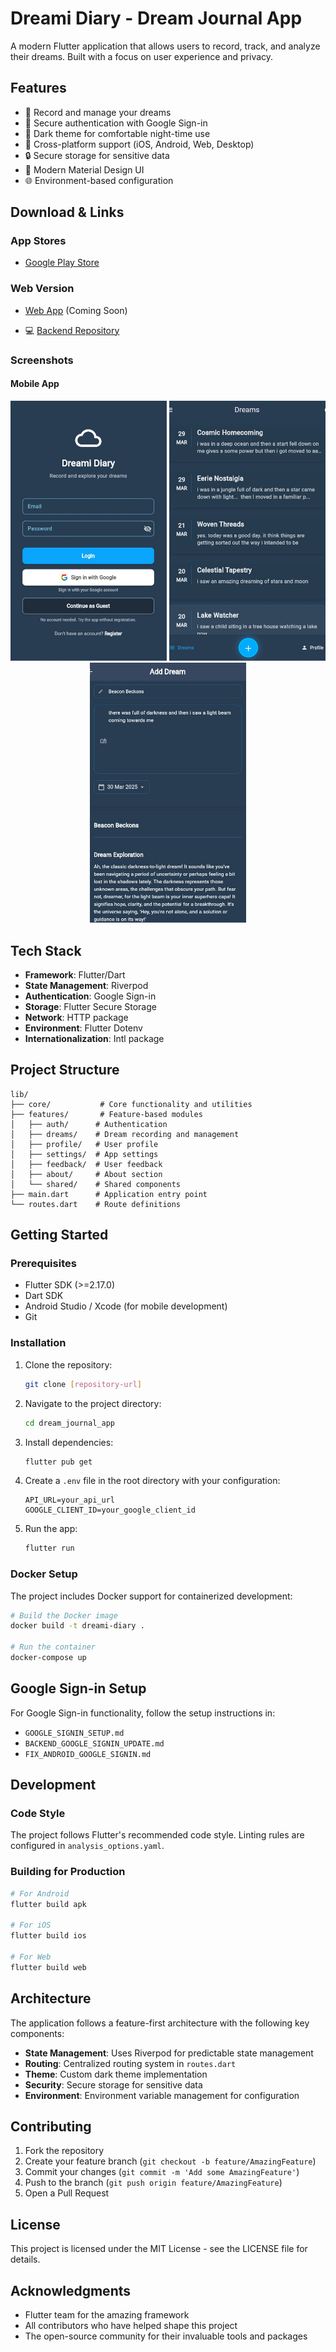 # Dreami Diary - Dream Journal App

A modern Flutter application that allows users to record, track, and analyze their dreams. Built with a focus on user experience and privacy.

## Features

- 📝 Record and manage your dreams
- 🔐 Secure authentication with Google Sign-in
- 🌙 Dark theme for comfortable night-time use
- 📱 Cross-platform support (iOS, Android, Web, Desktop)
- 🔒 Secure storage for sensitive data
- 🎨 Modern Material Design UI
- 🌐 Environment-based configuration

## Download & Links

### App Stores

- [Google Play Store](https://play.google.com/store/apps/details?id=com.tinystars.dreamidiary)

### Web Version

- [Web App](https://dreamidiary.com) (Coming Soon)

- 💻 [Backend Repository](https://github.com/Syamgith/ai-dream-journal)

### Screenshots

#### Mobile App

<p align="center">
  <img src="../pics/ss1.jpg" alt="Login" width="250"/>
  <img src="../pics/ss3.jpg" alt="Dream List" width="250"/>
  <img src="../pics/ss2.jpg" alt="Add Dream" width="250"/>
</p>

## Tech Stack

- **Framework**: Flutter/Dart
- **State Management**: Riverpod
- **Authentication**: Google Sign-in
- **Storage**: Flutter Secure Storage
- **Network**: HTTP package
- **Environment**: Flutter Dotenv
- **Internationalization**: Intl package

## Project Structure

```
lib/
├── core/           # Core functionality and utilities
├── features/       # Feature-based modules
│   ├── auth/      # Authentication
│   ├── dreams/    # Dream recording and management
│   ├── profile/   # User profile
│   ├── settings/  # App settings
│   ├── feedback/  # User feedback
│   ├── about/     # About section
│   └── shared/    # Shared components
├── main.dart      # Application entry point
└── routes.dart    # Route definitions
```

## Getting Started

### Prerequisites

- Flutter SDK (>=2.17.0)
- Dart SDK
- Android Studio / Xcode (for mobile development)
- Git

### Installation

1. Clone the repository:

   ```bash
   git clone [repository-url]
   ```

2. Navigate to the project directory:

   ```bash
   cd dream_journal_app
   ```

3. Install dependencies:

   ```bash
   flutter pub get
   ```

4. Create a `.env` file in the root directory with your configuration:

   ```
   API_URL=your_api_url
   GOOGLE_CLIENT_ID=your_google_client_id
   ```

5. Run the app:
   ```bash
   flutter run
   ```

### Docker Setup

The project includes Docker support for containerized development:

```bash
# Build the Docker image
docker build -t dreami-diary .

# Run the container
docker-compose up
```

## Google Sign-in Setup

For Google Sign-in functionality, follow the setup instructions in:

- `GOOGLE_SIGNIN_SETUP.md`
- `BACKEND_GOOGLE_SIGNIN_UPDATE.md`
- `FIX_ANDROID_GOOGLE_SIGNIN.md`

## Development

### Code Style

The project follows Flutter's recommended code style. Linting rules are configured in `analysis_options.yaml`.

### Building for Production

```bash
# For Android
flutter build apk

# For iOS
flutter build ios

# For Web
flutter build web
```

## Architecture

The application follows a feature-first architecture with the following key components:

- **State Management**: Uses Riverpod for predictable state management
- **Routing**: Centralized routing system in `routes.dart`
- **Theme**: Custom dark theme implementation
- **Security**: Secure storage for sensitive data
- **Environment**: Environment variable management for configuration

## Contributing

1. Fork the repository
2. Create your feature branch (`git checkout -b feature/AmazingFeature`)
3. Commit your changes (`git commit -m 'Add some AmazingFeature'`)
4. Push to the branch (`git push origin feature/AmazingFeature`)
5. Open a Pull Request

## License

This project is licensed under the MIT License - see the LICENSE file for details.

## Acknowledgments

- Flutter team for the amazing framework
- All contributors who have helped shape this project
- The open-source community for their invaluable tools and packages
